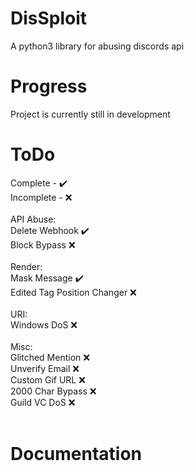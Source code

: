 # DisSploit
A python3 library for abusing discords api
# Progress
Project is currently still in development
# ToDo
Complete   - ✔️<br>
Incomplete - ❌<br>
<br>
API Abuse:<br>
  Delete Webhook ✔️<br>
  Block Bypass ❌<br>
<br>
Render:<br>
  Mask Message ✔️<br>
  Edited Tag Position Changer ❌<br>
<br>
URI:<br>
  Windows DoS ❌<br>
<br>
Misc:<br>
  Glitched Mention ❌<br>
  Unverify Email ❌<br>
  Custom Gif URL ❌<br>
  2000 Char Bypass ❌<br>
  Guild VC DoS ❌<br>
<br>
# Documentation

